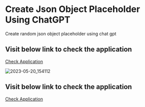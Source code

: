 # Create Json Object Placeholder Using ChatGPT
Create random json object placeholder using chat gpt

## Visit below link to check the application
<a href="https://dev-arindam-roy.github.io/chatgpt-json-object/">Check Application</a>

![2023-05-20_154112](https://github.com/dev-arindam-roy/chatgpt-json-object/assets/24665327/561a97fd-9501-4c6c-9b6e-c6cf0e878cc3)

## Visit below link to check the application
<a href="https://dev-arindam-roy.github.io/chatgpt-json-object/">Check Application</a>
